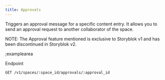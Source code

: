 ```yaml
---
title: Approvals
---
```


Triggers an approval message for a specific content entry. It allows you to send an approval request to another collaborator of the space.

NOTE: The Approval feature mentioned is exclusive to Storyblok v1 and has been discontinued in Storyblok v2. 

;examplearea

Endpoint

```bash
GET /v1/spaces/:space_id/approvals/:approval_id
```


